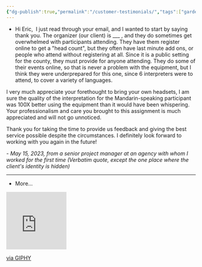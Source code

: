 ```yaml
---
{"dg-publish":true,"permalink":"/customer-testimonials/","tags":["gardenEntry"],"noteIcon":"2","created":"","updated":""}
---
```


- Hi Eric,  
I just read through your email, and I wanted to start by saying thank you. The organizer (our client) is ___ , and they do sometimes get overwhelmed with participants attending. They have them register online to get a "head count", but they often have last minute add ons, or people who attend without registering at all. Since it is a public setting for the county, they must provide for anyone attending. They do some of their events online, so that is never a problem with the equipment, but I think they were underprepared for this one, since 6 interpreters were to attend, to cover a variety of languages. 

I very much appreciate your forethought to bring your own headsets, I am sure the quality of the interpretation for the Mandarin-speaking participant was 100X better using the equipment than it would have been whispering. Your professionalism and care you brought to this assignment is much appreciated and will not go unnoticed.
  
Thank you for taking the time to provide us feedback and giving the best service possible despite the circumstances. I definitely look forward to working with you again in the future!

*\- May 15, 2023, from a senior project manager at an agency with whom I worked for the first time*
*(Verbatim quote, except the one place where the client's identity is hidden)*

---
- More...

<iframe src="https://giphy.com/embed/Y3SxlCzNVV52z39d9p" width="160" height="153" frameBorder="0" class="giphy-embed" allowFullScreen></iframe><p><a href="https://giphy.com/gifs/logan-miller-elizabeth-designs-Y3SxlCzNVV52z39d9p">via GIPHY</a></p>